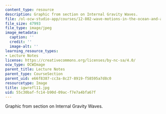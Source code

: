 ```yaml
---
content_type: resource
description: Graphic from section on Internal Gravity Waves.
file: /ol-ocw-studio-app/courses/12-802-wave-motions-in-the-ocean-and-atmosphere-spring-2004/55c30baffc14b90d09acf7e7a4bfa67f_igwrefl11.jpg
file_size: 47993
file_type: image/jpeg
image_metadata:
  caption: ''
  credit: ''
  image-alt: ''
learning_resource_types:
- Lecture Notes
license: https://creativecommons.org/licenses/by-nc-sa/4.0/
ocw_type: OCWImage
parent_title: Lecture Notes
parent_type: CourseSection
parent_uid: e66f8387-cc3a-8c27-8919-f58595a7d8c0
resourcetype: Image
title: igwrefl11.jpg
uid: 55c30baf-fc14-b90d-09ac-f7e7a4bfa67f
---
```

Graphic from section on Internal Gravity Waves.